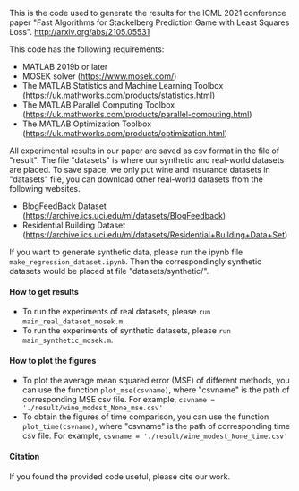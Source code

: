 This is the code used to generate the results for the ICML 2021 conference paper "Fast Algorithms for Stackelberg Prediction Game with Least Squares Loss". <http://arxiv.org/abs/2105.05531>

This code has the following requirements:

- MATLAB 2019b or later
- MOSEK solver (https://www.mosek.com/)
- The MATLAB Statistics and Machine Learning Toolbox (https://uk.mathworks.com/products/statistics.html)
- The MATLAB Parallel Computing Toolbox (https://uk.mathworks.com/products/parallel-computing.html)
- The MATLAB Optimization Toolbox (https://uk.mathworks.com/products/optimization.html)

All experimental results in our paper are saved as csv format in the file of "result". The file "datasets" is where our synthetic and real-world datasets are placed.  To save space, we only put wine and insurance datasets in "datasets" file, you can download other real-world datasets  from the following websites.

+ BlogFeedBack Dataset (https://archive.ics.uci.edu/ml/datasets/BlogFeedback)
+ Residential Building Dataset (https://archive.ics.uci.edu/ml/datasets/Residential+Building+Data+Set)

If you want to generate synthetic data, please run the ipynb file `make_regression_dataset.ipynb`. Then the correspondingly synthetic datasets would be placed at file "datasets/synthetic/".

#### How to get results

+ To run the experiments of real datasets, please `run main_real_dataset_mosek.m`. 
+ To run the experiments of synthetic datasets, please `run main_synthetic_mosek.m`.

#### How to plot the figures

+ To plot the average mean squared error (MSE) of different methods,  you can use the function `plot_mse(csvname)`, where "csvname" is the path of corresponding  MSE csv file. For example, `csvname = './result/wine_modest_None_mse.csv'`
+ To obtain the figures of time comparison, you can use the function `plot_time(csvname)`, where "csvname" is the path of corresponding  time csv file. For example, `csvname = './result/wine_modest_None_time.csv'`

#### Citation

If you found the provided code useful, please cite our work.

